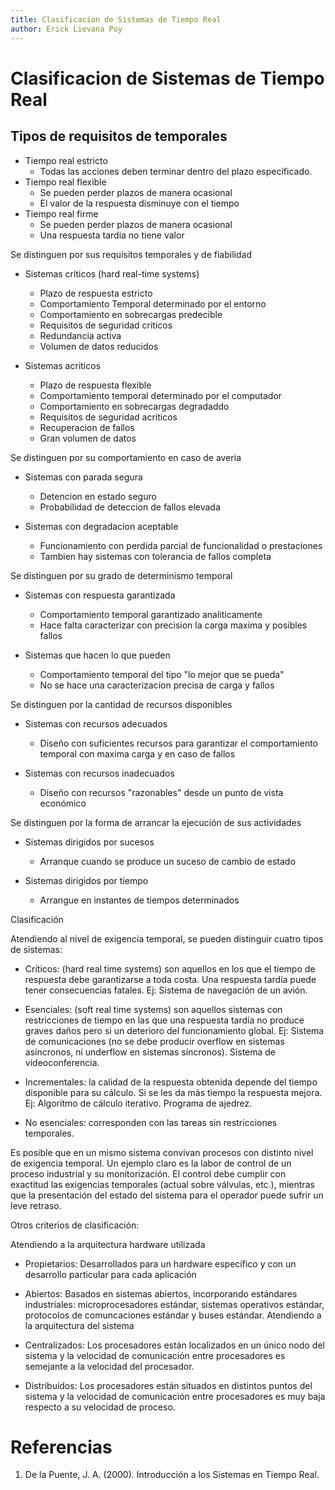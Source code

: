 ```yaml
---
title: Clasificacion de Sistemas de Tiempo Real
author: Erick Lievana Poy
---
```

# Clasificacion de Sistemas de Tiempo Real

## Tipos de requisitos de temporales

* Tiempo real estricto
    * Todas las acciones deben terminar dentro del plazo especificado.
* Tiempo real flexible
    * Se pueden perder plazos de manera ocasional
    * El valor de la respuesta disminuye con el tiempo
* Tiempo real firme
    * Se pueden perder plazos de manera ocasional
    * Una respuesta tardia no tiene valor

Se distinguen por sus requisitos temporales y de fiabilidad

* Sistemas criticos (hard real-time systems)
    * Plazo de respuesta estricto
    * Comportamiento Temporal determinado por el entorno
    * Comportamiento en sobrecargas predecible
    * Requisitos de seguridad criticos
    * Redundancia activa
    * Volumen de datos reducidos

* Sistemas acriticos
    * Plazo de respuesta flexible
    * Comportamiento temporal determinado por el computador
    * Comportamiento en sobrecargas degradaddo
    * Requisitos de seguridad acriticos
    * Recuperacion de fallos
    * Gran volumen de datos

Se distinguen por su comportamiento en caso de averia

* Sistemas con parada segura
    * Detencion en estado seguro
    * Probabilidad de deteccion de fallos elevada

* Sistemas con degradacion aceptable
    * Funcionamiento con perdida parcial de funcionalidad o prestaciones
    * Tambien hay sistemas con tolerancia de fallos completa

Se distinguen por su grado de determinismo temporal

* Sistemas con respuesta garantizada
    * Comportamiento temporal garantizado analiticamente
    * Hace falta caracterizar con precision la carga maxima y posibles fallos

* Sistemas que hacen lo que pueden
    * Comportamiento temporal del tipo "lo mejor que se pueda"
    * No se hace una caracterizacion precisa de carga y fallos

Se distinguen por la cantidad de recursos disponibles

* Sistemas con recursos adecuados
    * Diseño con suficientes recursos para garantizar el comportamiento temporal con maxima carga y en caso de fallos

* Sistemas con recursos inadecuados
    * Diseño con recursos "razonables" desde un punto de vista económico

Se distinguen por la forma de arrancar la ejecución de sus actividades

* Sistemas dirigidos por sucesos
    * Arranque cuando se produce un suceso de cambio de estado

* Sistemas dirigidos por tiempo
    * Arrangue en instantes de tiempos determinados

Clasificación

Atendiendo al nivel de exigencia temporal, se pueden distinguir cuatro tipos de sistemas:

* Críticos: (hard real time systems) son aquellos en los que el tiempo de respuesta debe garantizarse a toda costa. Una respuesta tardía puede tener consecuencias fatales. Ej: Sistema de navegación de un avión.

* Esenciales: (soft real time systems) son aquellos sistemas con restricciones de tiempo en las que una respuesta tardía no produce graves daños pero si un deterioro del funcionamiento global. Ej: Sistema de comunicaciones (no se debe producir overflow en sistemas asíncronos, ni underflow en sistemas síncronos). Sistema de videoconferencia.

* Incrementales: la calidad de la respuesta obtenida depende del tiempo disponible para su cálculo. Si se les da más tiempo la respuesta mejora. Ej: Algoritmo de cálculo iterativo. Programa de ajedrez.

* No esenciales: corresponden con las tareas sin restricciones temporales.

Es posible que en un mismo sistema convivan procesos con distinto nivel de exigencia temporal. Un ejemplo claro es la labor de control de un proceso industrial y su monitorización. El control debe cumplir con exactitud las exigencias temporales (actual sobre válvulas, etc.), mientras que la presentación del estado del sistema para el operador puede sufrir un leve retraso.

Otros criterios de clasificación:

Atendiendo a la arquitectura hardware utilizada

* Propietarios: Desarrollados para un hardware específico y con un desarrollo particular para cada aplicación

* Abiertos: Basados en sistemas abiertos, incorporando estándares industriales: microprocesadores estándar, sistemas operativos estándar, protocolos de comuncaciones estándar y buses estándar. Atendiendo a la arquitectura del sistema

* Centralizados: Los procesadores están localizados en un único nodo del sistema y la velocidad de comunicación entre procesadores es semejante a la velocidad del procesador.

* Distribuidos: Los procesadores están situados en distintos puntos del sistema y la velocidad de comunicación entre procesadores es muy baja respecto a su velocidad de proceso.



# Referencias
1. De la Puente, J. A. (2000). Introducción a los Sistemas en Tiempo Real.

